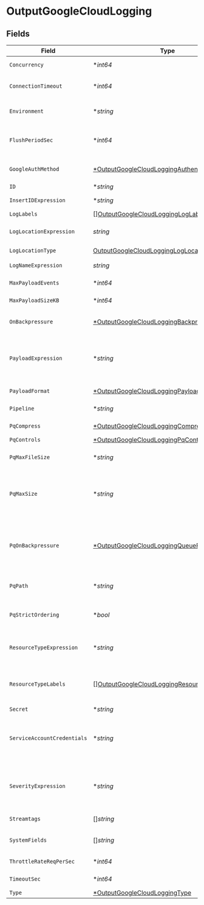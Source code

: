# OutputGoogleCloudLogging


## Fields

| Field                                                                                                                                                                                                                                                                                                  | Type                                                                                                                                                                                                                                                                                                   | Required                                                                                                                                                                                                                                                                                               | Description                                                                                                                                                                                                                                                                                            |
| ------------------------------------------------------------------------------------------------------------------------------------------------------------------------------------------------------------------------------------------------------------------------------------------------------ | ------------------------------------------------------------------------------------------------------------------------------------------------------------------------------------------------------------------------------------------------------------------------------------------------------ | ------------------------------------------------------------------------------------------------------------------------------------------------------------------------------------------------------------------------------------------------------------------------------------------------------ | ------------------------------------------------------------------------------------------------------------------------------------------------------------------------------------------------------------------------------------------------------------------------------------------------------ |
| `Concurrency`                                                                                                                                                                                                                                                                                          | **int64*                                                                                                                                                                                                                                                                                               | :heavy_minus_sign:                                                                                                                                                                                                                                                                                     | Maximum number of ongoing requests before blocking.                                                                                                                                                                                                                                                    |
| `ConnectionTimeout`                                                                                                                                                                                                                                                                                    | **int64*                                                                                                                                                                                                                                                                                               | :heavy_minus_sign:                                                                                                                                                                                                                                                                                     | Amount of time (milliseconds) to wait for the connection to establish before retrying                                                                                                                                                                                                                  |
| `Environment`                                                                                                                                                                                                                                                                                          | **string*                                                                                                                                                                                                                                                                                              | :heavy_minus_sign:                                                                                                                                                                                                                                                                                     | Optionally, enable this config only on a specified Git branch. If empty, will be enabled everywhere.                                                                                                                                                                                                   |
| `FlushPeriodSec`                                                                                                                                                                                                                                                                                       | **int64*                                                                                                                                                                                                                                                                                               | :heavy_minus_sign:                                                                                                                                                                                                                                                                                     | Maximum time between requests. Small values could cause the payload size to be smaller than the configured Max record size.                                                                                                                                                                            |
| `GoogleAuthMethod`                                                                                                                                                                                                                                                                                     | [*OutputGoogleCloudLoggingAuthenticationMethod](../../models/shared/outputgooglecloudloggingauthenticationmethod.md)                                                                                                                                                                                   | :heavy_minus_sign:                                                                                                                                                                                                                                                                                     | Google authentication method. Choose Auto to use environment variable GOOGLE_APPLICATION_CREDENTIALS..                                                                                                                                                                                                 |
| `ID`                                                                                                                                                                                                                                                                                                   | **string*                                                                                                                                                                                                                                                                                              | :heavy_minus_sign:                                                                                                                                                                                                                                                                                     | Unique ID for this output                                                                                                                                                                                                                                                                              |
| `InsertIDExpression`                                                                                                                                                                                                                                                                                   | **string*                                                                                                                                                                                                                                                                                              | :heavy_minus_sign:                                                                                                                                                                                                                                                                                     | JavaScript expression to compute the value of the insert ID field.                                                                                                                                                                                                                                     |
| `LogLabels`                                                                                                                                                                                                                                                                                            | [][OutputGoogleCloudLoggingLogLabels](../../models/shared/outputgooglecloudloggingloglabels.md)                                                                                                                                                                                                        | :heavy_minus_sign:                                                                                                                                                                                                                                                                                     | Labels to apply to the log entry                                                                                                                                                                                                                                                                       |
| `LogLocationExpression`                                                                                                                                                                                                                                                                                | *string*                                                                                                                                                                                                                                                                                               | :heavy_check_mark:                                                                                                                                                                                                                                                                                     | JavaScript expression to compute the value of the folder ID with which log entries should be associated.                                                                                                                                                                                               |
| `LogLocationType`                                                                                                                                                                                                                                                                                      | [OutputGoogleCloudLoggingLogLocationType](../../models/shared/outputgooglecloudloggingloglocationtype.md)                                                                                                                                                                                              | :heavy_check_mark:                                                                                                                                                                                                                                                                                     | N/A                                                                                                                                                                                                                                                                                                    |
| `LogNameExpression`                                                                                                                                                                                                                                                                                    | *string*                                                                                                                                                                                                                                                                                               | :heavy_check_mark:                                                                                                                                                                                                                                                                                     | JavaScript expression to compute the value of the log name.                                                                                                                                                                                                                                            |
| `MaxPayloadEvents`                                                                                                                                                                                                                                                                                     | **int64*                                                                                                                                                                                                                                                                                               | :heavy_minus_sign:                                                                                                                                                                                                                                                                                     | Max number of events to include in the request body. Default is 0 (unlimited).                                                                                                                                                                                                                         |
| `MaxPayloadSizeKB`                                                                                                                                                                                                                                                                                     | **int64*                                                                                                                                                                                                                                                                                               | :heavy_minus_sign:                                                                                                                                                                                                                                                                                     | Maximum size, in KB, of the request body.                                                                                                                                                                                                                                                              |
| `OnBackpressure`                                                                                                                                                                                                                                                                                       | [*OutputGoogleCloudLoggingBackpressureBehavior](../../models/shared/outputgooglecloudloggingbackpressurebehavior.md)                                                                                                                                                                                   | :heavy_minus_sign:                                                                                                                                                                                                                                                                                     | Whether to block, drop, or queue events when all receivers are exerting backpressure.                                                                                                                                                                                                                  |
| `PayloadExpression`                                                                                                                                                                                                                                                                                    | **string*                                                                                                                                                                                                                                                                                              | :heavy_minus_sign:                                                                                                                                                                                                                                                                                     | JavaScript expression to compute the value of the payload. Must evaluate to a JavaScript object value. If an invalid value is encountered it will result in the default value instead. Defaults to the entire event.                                                                                   |
| `PayloadFormat`                                                                                                                                                                                                                                                                                        | [*OutputGoogleCloudLoggingPayloadFormat](../../models/shared/outputgooglecloudloggingpayloadformat.md)                                                                                                                                                                                                 | :heavy_minus_sign:                                                                                                                                                                                                                                                                                     | Format to use when sending payload. Defaults to Text.                                                                                                                                                                                                                                                  |
| `Pipeline`                                                                                                                                                                                                                                                                                             | **string*                                                                                                                                                                                                                                                                                              | :heavy_minus_sign:                                                                                                                                                                                                                                                                                     | Pipeline to process data before sending out to this output.                                                                                                                                                                                                                                            |
| `PqCompress`                                                                                                                                                                                                                                                                                           | [*OutputGoogleCloudLoggingCompression](../../models/shared/outputgooglecloudloggingcompression.md)                                                                                                                                                                                                     | :heavy_minus_sign:                                                                                                                                                                                                                                                                                     | Codec to use to compress the persisted data.                                                                                                                                                                                                                                                           |
| `PqControls`                                                                                                                                                                                                                                                                                           | [*OutputGoogleCloudLoggingPqControls](../../models/shared/outputgooglecloudloggingpqcontrols.md)                                                                                                                                                                                                       | :heavy_minus_sign:                                                                                                                                                                                                                                                                                     | N/A                                                                                                                                                                                                                                                                                                    |
| `PqMaxFileSize`                                                                                                                                                                                                                                                                                        | **string*                                                                                                                                                                                                                                                                                              | :heavy_minus_sign:                                                                                                                                                                                                                                                                                     | The maximum size to store in each queue file before closing and optionally compressing (KB, MB, etc.).                                                                                                                                                                                                 |
| `PqMaxSize`                                                                                                                                                                                                                                                                                            | **string*                                                                                                                                                                                                                                                                                              | :heavy_minus_sign:                                                                                                                                                                                                                                                                                     | The maximum amount of disk space the queue is allowed to consume. Once reached, the system stops queueing and applies the fallback Queue-full behavior. Enter a numeral with units of KB, MB, etc.                                                                                                     |
| `PqOnBackpressure`                                                                                                                                                                                                                                                                                     | [*OutputGoogleCloudLoggingQueueFullBehavior](../../models/shared/outputgooglecloudloggingqueuefullbehavior.md)                                                                                                                                                                                         | :heavy_minus_sign:                                                                                                                                                                                                                                                                                     | Whether to block or drop events when the queue is exerting backpressure (full capacity or low disk). 'Block' is the same behavior as non-PQ blocking. 'Drop new data' throws away incoming data, while leaving the contents of the PQ unchanged.                                                       |
| `PqPath`                                                                                                                                                                                                                                                                                               | **string*                                                                                                                                                                                                                                                                                              | :heavy_minus_sign:                                                                                                                                                                                                                                                                                     | The location for the persistent queue files. To this field's value, the system will append: /<worker-id>/<output-id>.                                                                                                                                                                                  |
| `PqStrictOrdering`                                                                                                                                                                                                                                                                                     | **bool*                                                                                                                                                                                                                                                                                                | :heavy_minus_sign:                                                                                                                                                                                                                                                                                     | Toggle this off to forward new events to receiver(s) before queue is flushed. Otherwise, default drain behavior is FIFO (first in, first out).                                                                                                                                                         |
| `ResourceTypeExpression`                                                                                                                                                                                                                                                                               | **string*                                                                                                                                                                                                                                                                                              | :heavy_minus_sign:                                                                                                                                                                                                                                                                                     | JavaScript expression to compute the value of the managed resource type field. Must evaluate to one of the valid values [here](https://cloud.google.com/logging/docs/api/v2/resource-list#resource-types). Defaults to "global".                                                                       |
| `ResourceTypeLabels`                                                                                                                                                                                                                                                                                   | [][OutputGoogleCloudLoggingResourceTypeLabels](../../models/shared/outputgooglecloudloggingresourcetypelabels.md)                                                                                                                                                                                      | :heavy_minus_sign:                                                                                                                                                                                                                                                                                     | Labels to apply to the managed resource. These must correspond to the valid labels for the specified resource type (see [here](https://cloud.google.com/logging/docs/api/v2/resource-list#resource-types)). Otherwise, they will be dropped by Google Cloud Logging.                                   |
| `Secret`                                                                                                                                                                                                                                                                                               | **string*                                                                                                                                                                                                                                                                                              | :heavy_minus_sign:                                                                                                                                                                                                                                                                                     | Select (or create) a stored text secret                                                                                                                                                                                                                                                                |
| `ServiceAccountCredentials`                                                                                                                                                                                                                                                                            | **string*                                                                                                                                                                                                                                                                                              | :heavy_minus_sign:                                                                                                                                                                                                                                                                                     | Contents of service account credentials (JSON keys) file downloaded from Google Cloud. To upload a file, click the upload button at this field's upper right. As an alternative, you can use environment variables (see [here](https://cloud.google.com/docs/authentication/provide-credentials-adc)). |
| `SeverityExpression`                                                                                                                                                                                                                                                                                   | **string*                                                                                                                                                                                                                                                                                              | :heavy_minus_sign:                                                                                                                                                                                                                                                                                     | JavaScript expression to compute the value of the severity field. Must evaluate to one of the severity values supported by Google Cloud Logging [here](https://cloud.google.com/logging/docs/reference/v2/rest/v2/LogEntry#logseverity) (case insensitive). Defaults to "DEFAULT".                     |
| `Streamtags`                                                                                                                                                                                                                                                                                           | []*string*                                                                                                                                                                                                                                                                                             | :heavy_minus_sign:                                                                                                                                                                                                                                                                                     | Add tags for filtering and grouping in @{product}.                                                                                                                                                                                                                                                     |
| `SystemFields`                                                                                                                                                                                                                                                                                         | []*string*                                                                                                                                                                                                                                                                                             | :heavy_minus_sign:                                                                                                                                                                                                                                                                                     | Set of fields to automatically add to events using this output. E.g.: cribl_pipe, c*. Wildcards supported.                                                                                                                                                                                             |
| `ThrottleRateReqPerSec`                                                                                                                                                                                                                                                                                | **int64*                                                                                                                                                                                                                                                                                               | :heavy_minus_sign:                                                                                                                                                                                                                                                                                     | Maximum number of requests to limit to per second.                                                                                                                                                                                                                                                     |
| `TimeoutSec`                                                                                                                                                                                                                                                                                           | **int64*                                                                                                                                                                                                                                                                                               | :heavy_minus_sign:                                                                                                                                                                                                                                                                                     | Amount of time, in seconds, to wait for a request to complete before aborting it.                                                                                                                                                                                                                      |
| `Type`                                                                                                                                                                                                                                                                                                 | [*OutputGoogleCloudLoggingType](../../models/shared/outputgooglecloudloggingtype.md)                                                                                                                                                                                                                   | :heavy_minus_sign:                                                                                                                                                                                                                                                                                     | N/A                                                                                                                                                                                                                                                                                                    |